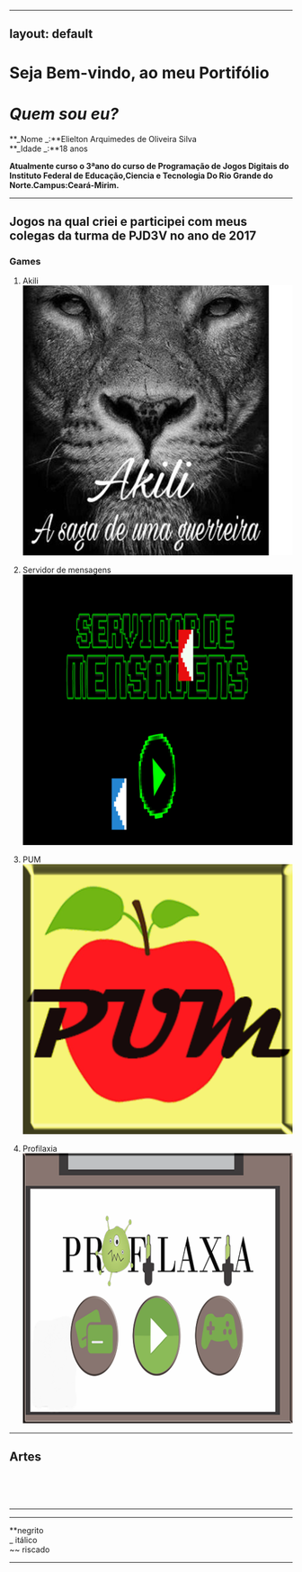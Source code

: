 
---
layout: default
---  
# Seja Bem-vindo, ao meu Portifólio



# _Quem sou eu?_ 
**_Nome _:**Elielton Arquimedes de Oliveira Silva  
**_Idade _:**18 anos


**Atualmente curso o 3ªano do curso de Programação de Jogos Digitais do Instituto Federal de Educação,Ciencia e Tecnologia Do Rio Grande do Norte.Campus:Ceará-Mirim.**   
* * * 
## Jogos  na qual criei e participei com meus colegas da turma de PJD3V no ano de 2017  
 
### Games  
1. Akili [![](akili.png)](https://elielton90.github.io/Akili/)  

2. Servidor de mensagens[![](servidor.png)](https://jldifrn.github.io/ServidorDeMensagens/)

3. PUM [![](pum.png)](https://elielton90.github.io/PUM/)

4. Profilaxia [![](profilaxia.png)](https://elielton90.github.io/profilaxia/)
* * *  
## Artes  


![]()    


![]()


* * *   

* * *  
**negrito  
_ itálico  
~~ riscado  



* * * 
